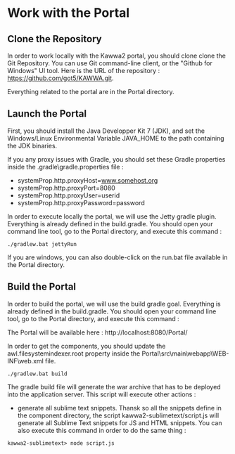 # Work with the Portal

## Clone the Repository

In order to work locally with the Kawwa2 portal, you should clone clone the Git Repository. You can use Git command-line client, or the "Github for Windows" UI tool. Here is the URL of the repository : https://github.com/got5/KAWWA.git. 

Everything related to the portal are in the Portal directory.

## Launch the Portal

First, you should install the Java Developper Kit 7 (JDK), and set the Windows/Linux Environmental Variable JAVA_HOME to the path containing the JDK binaries.

If you any proxy issues with Gradle, you should set these Gradle properties inside the .gradle\gradle.properties file : 
* systemProp.http.proxyHost=www.somehost.org
* systemProp.http.proxyPort=8080
* systemProp.http.proxyUser=userid
* systemProp.http.proxyPassword=password

In order to execute locally the portal, we will use the Jetty gradle plugin. Everything is already defined in the build.gradle. You should open your command line tool, go to the Portal directory, and execute this command : 

```
./gradlew.bat jettyRun
```

If you are windows, you can also double-click on the run.bat file available in the Portal directory. 

## Build the Portal

In order to build the portal, we will use the build gradle goal. Everything is already defined in the build.gradle. You should open your command line tool, go to the Portal directory, and execute this command : 

The Portal will be available here : http://localhost:8080/Portal/

In order to get the components, you should update the awl.filesystemindexer.root property inside the Portal\src\main\webapp\WEB-INF\web.xml file.
```
./gradlew.bat build
```

The gradle build file will generate the war archive that has to be deployed into the application server. 
This script will execute other actions : 

* generate all sublime text snippets. Thansk so all the snippets define in the component directory, the script kawwa2-sublimetext/script.js
will generate all Sublime Text snippets for JS and HTML snippets. You can also execute this command in order to do the same thing : 
```
kawwa2-sublimetext> node script.js
```

